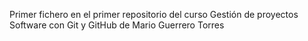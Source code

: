 Primer fichero en el primer repositorio del curso Gestión de proyectos Software con Git y GitHub de Mario Guerrero Torres
